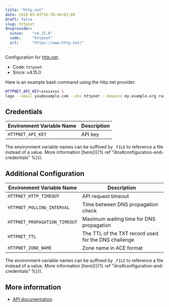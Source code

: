 ```yaml
---
title: "http.net"
date: 2019-03-03T16:39:46+01:00
draft: false
slug: httpnet
dnsprovider:
  since:    "v4.15.0"
  code:     "httpnet"
  url:      "https://www.http.net/"
---
```


<!-- THIS DOCUMENTATION IS AUTO-GENERATED. PLEASE DO NOT EDIT. -->
<!-- providers/dns/httpnet/httpnet.toml -->
<!-- THIS DOCUMENTATION IS AUTO-GENERATED. PLEASE DO NOT EDIT. -->


Configuration for [http.net](https://www.http.net/).


<!--more-->

- Code: `httpnet`
- Since: v4.15.0


Here is an example bash command using the http.net provider:

```bash
HTTPNET_API_KEY=xxxxxxxx \
lego --email you@example.com --dns httpnet --domains my.example.org run
```




## Credentials

| Environment Variable Name | Description |
|-----------------------|-------------|
| `HTTPNET_API_KEY` | API key |

The environment variable names can be suffixed by `_FILE` to reference a file instead of a value.
More information [here]({{% ref "dns#configuration-and-credentials" %}}).


## Additional Configuration

| Environment Variable Name | Description |
|--------------------------------|-------------|
| `HTTPNET_HTTP_TIMEOUT` | API request timeout |
| `HTTPNET_POLLING_INTERVAL` | Time between DNS propagation check |
| `HTTPNET_PROPAGATION_TIMEOUT` | Maximum waiting time for DNS propagation |
| `HTTPNET_TTL` | The TTL of the TXT record used for the DNS challenge |
| `HTTPNET_ZONE_NAME` | Zone name in ACE format |

The environment variable names can be suffixed by `_FILE` to reference a file instead of a value.
More information [here]({{% ref "dns#configuration-and-credentials" %}}).




## More information

- [API documentation](https://www.http.net/docs/api/#dns)

<!-- THIS DOCUMENTATION IS AUTO-GENERATED. PLEASE DO NOT EDIT. -->
<!-- providers/dns/httpnet/httpnet.toml -->
<!-- THIS DOCUMENTATION IS AUTO-GENERATED. PLEASE DO NOT EDIT. -->

